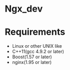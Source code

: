 # Ngx_dev
Requirements
============
* Linux or other UNIX like
* C++11(gcc 4.9.2 or later)
* Boost(1.57 or later)
* nginx(1.95 or later)
